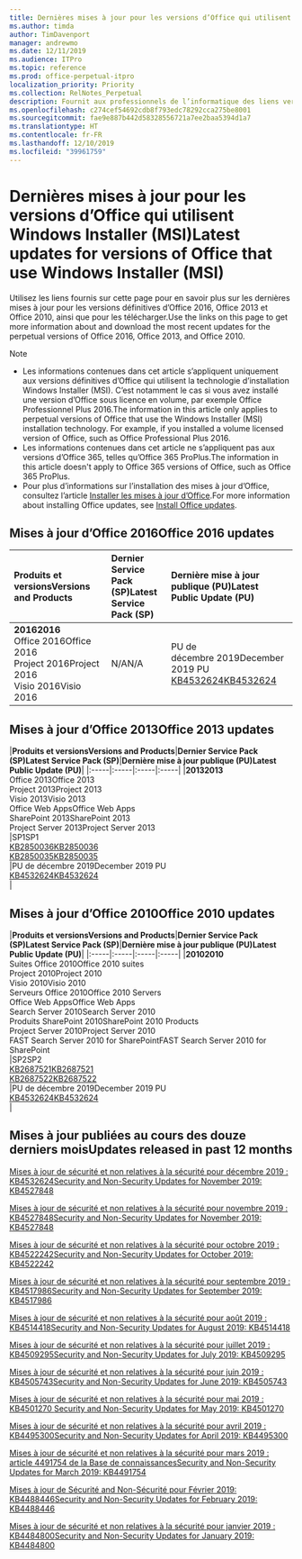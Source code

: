 ```yaml
---
title: Dernières mises à jour pour les versions d’Office qui utilisent Windows Installer (MSI)
ms.author: timda
author: TimDavenport
manager: andrewmo
ms.date: 12/11/2019
ms.audience: ITPro
ms.topic: reference
ms.prod: office-perpetual-itpro
localization_priority: Priority
ms.collection: RelNotes_Perpetual
description: Fournit aux professionnels de l’informatique des liens vers les dernières informations sur les mises à jour pour les versions définitives d’Office 2016, Office 2013 et Office 2010
ms.openlocfilehash: c274cef54692cdb8f793edc78292cca275be8001
ms.sourcegitcommit: fae9e887b442d58328556721a7ee2baa5394d1a7
ms.translationtype: HT
ms.contentlocale: fr-FR
ms.lasthandoff: 12/10/2019
ms.locfileid: "39961759"
---
```

# <a name="latest-updates-for-versions-of-office-that-use-windows-installer-msi"></a><span data-ttu-id="58906-103">Dernières mises à jour pour les versions d’Office qui utilisent Windows Installer (MSI)</span><span class="sxs-lookup"><span data-stu-id="58906-103">Latest updates for versions of Office that use Windows Installer (MSI)</span></span>

<span data-ttu-id="58906-104">Utilisez les liens fournis sur cette page pour en savoir plus sur les dernières mises à jour pour les versions définitives d’Office 2016, Office 2013 et Office 2010, ainsi que pour les télécharger.</span><span class="sxs-lookup"><span data-stu-id="58906-104">Use the links on this page to get more information about and download the most recent updates for the perpetual versions of Office 2016, Office 2013, and Office 2010.</span></span>
  
 
> [!NOTE]
> - <span data-ttu-id="58906-p101">Les informations contenues dans cet article s’appliquent uniquement aux versions définitives d’Office qui utilisent la technologie d’installation Windows Installer (MSI). C’est notamment le cas si vous avez installé une version d’Office sous licence en volume, par exemple Office Professionnel Plus 2016.</span><span class="sxs-lookup"><span data-stu-id="58906-p101">The information in this article only applies to perpetual versions of Office that use the Windows Installer (MSI) installation technology. For example, if you installed a volume licensed version of Office, such as Office Professional Plus 2016.</span></span>
> - <span data-ttu-id="58906-107">Les informations contenues dans cet article ne s’appliquent pas aux versions d’Office 365, telles qu’Office 365 ProPlus.</span><span class="sxs-lookup"><span data-stu-id="58906-107">The information in this article doesn't apply to Office 365 versions of Office, such as Office 365 ProPlus.</span></span>
> - <span data-ttu-id="58906-108">Pour plus d’informations sur l’installation des mises à jour d’Office, consultez l’article [Installer les mises à jour d’Office](https://support.office.com/article/2ab296f3-7f03-43a2-8e50-46de917611c5).</span><span class="sxs-lookup"><span data-stu-id="58906-108">For more information about installing Office updates, see [Install Office updates](https://support.office.com/article/2ab296f3-7f03-43a2-8e50-46de917611c5).</span></span> 


## <a name="office-2016-updates"></a><span data-ttu-id="58906-109">Mises à jour d’Office 2016</span><span class="sxs-lookup"><span data-stu-id="58906-109">Office 2016 updates</span></span>

|<span data-ttu-id="58906-110">**Produits et versions**</span><span class="sxs-lookup"><span data-stu-id="58906-110">**Versions and Products**</span></span>|<span data-ttu-id="58906-111">**Dernier Service Pack (SP)**</span><span class="sxs-lookup"><span data-stu-id="58906-111">**Latest Service Pack (SP)**</span></span>|<span data-ttu-id="58906-112">**Dernière mise à jour publique (PU)**</span><span class="sxs-lookup"><span data-stu-id="58906-112">**Latest Public Update (PU)**</span></span>|
|:-----|:-----|:-----|
|<span data-ttu-id="58906-113">**2016**</span><span class="sxs-lookup"><span data-stu-id="58906-113">**2016**</span></span> <br/> <span data-ttu-id="58906-114">Office 2016</span><span class="sxs-lookup"><span data-stu-id="58906-114">Office 2016</span></span>  <br/> <span data-ttu-id="58906-115">Project 2016</span><span class="sxs-lookup"><span data-stu-id="58906-115">Project 2016</span></span>  <br/> <span data-ttu-id="58906-116">Visio 2016</span><span class="sxs-lookup"><span data-stu-id="58906-116">Visio 2016</span></span>  <br/> |<span data-ttu-id="58906-117">N/A</span><span class="sxs-lookup"><span data-stu-id="58906-117">N/A</span></span>  <br/> |<span data-ttu-id="58906-118">PU de décembre 2019</span><span class="sxs-lookup"><span data-stu-id="58906-118">December 2019 PU</span></span>  <br/> [<span data-ttu-id="58906-119">KB4532624</span><span class="sxs-lookup"><span data-stu-id="58906-119">KB4532624</span></span>](https://support.microsoft.com/help/4532624 ) <br/> |
   
## <a name="office-2013-updates"></a><span data-ttu-id="58906-120">Mises à jour d’Office 2013</span><span class="sxs-lookup"><span data-stu-id="58906-120">Office 2013 updates</span></span>

|<span data-ttu-id="58906-121">**Produits et versions**</span><span class="sxs-lookup"><span data-stu-id="58906-121">**Versions and Products**</span></span>|<span data-ttu-id="58906-122">**Dernier Service Pack (SP)**</span><span class="sxs-lookup"><span data-stu-id="58906-122">**Latest Service Pack (SP)**</span></span>|<span data-ttu-id="58906-123">**Dernière mise à jour publique (PU)**</span><span class="sxs-lookup"><span data-stu-id="58906-123">**Latest Public Update (PU)**</span></span>|
|:-----|:-----|:-----|:-----|
|<span data-ttu-id="58906-124">**2013**</span><span class="sxs-lookup"><span data-stu-id="58906-124">**2013**</span></span> <br/> <span data-ttu-id="58906-125">Office 2013</span><span class="sxs-lookup"><span data-stu-id="58906-125">Office 2013</span></span>  <br/> <span data-ttu-id="58906-126">Project 2013</span><span class="sxs-lookup"><span data-stu-id="58906-126">Project 2013</span></span>  <br/> <span data-ttu-id="58906-127">Visio 2013</span><span class="sxs-lookup"><span data-stu-id="58906-127">Visio 2013</span></span>  <br/> <span data-ttu-id="58906-128">Office Web Apps</span><span class="sxs-lookup"><span data-stu-id="58906-128">Office Web Apps</span></span>  <br/> <span data-ttu-id="58906-129">SharePoint 2013</span><span class="sxs-lookup"><span data-stu-id="58906-129">SharePoint 2013</span></span>  <br/> <span data-ttu-id="58906-130">Project Server 2013</span><span class="sxs-lookup"><span data-stu-id="58906-130">Project Server 2013</span></span>  <br/> |<span data-ttu-id="58906-131">SP1</span><span class="sxs-lookup"><span data-stu-id="58906-131">SP1</span></span> <br/> [<span data-ttu-id="58906-132">KB2850036</span><span class="sxs-lookup"><span data-stu-id="58906-132">KB2850036</span></span>](https://support.microsoft.com/kb/2850036) <br/>[<span data-ttu-id="58906-133">KB2850035</span><span class="sxs-lookup"><span data-stu-id="58906-133">KB2850035</span></span>](https://support.microsoft.com/kb/2850035) <br/> |<span data-ttu-id="58906-134">PU de décembre 2019</span><span class="sxs-lookup"><span data-stu-id="58906-134">December 2019 PU</span></span>  <br/> [<span data-ttu-id="58906-135">KB4532624</span><span class="sxs-lookup"><span data-stu-id="58906-135">KB4532624</span></span>](https://support.microsoft.com/help/4532624  ) <br/> |
   
## <a name="office-2010-updates"></a><span data-ttu-id="58906-136">Mises à jour d’Office 2010</span><span class="sxs-lookup"><span data-stu-id="58906-136">Office 2010 updates</span></span>

|<span data-ttu-id="58906-137">**Produits et versions**</span><span class="sxs-lookup"><span data-stu-id="58906-137">**Versions and Products**</span></span>|<span data-ttu-id="58906-138">**Dernier Service Pack (SP)**</span><span class="sxs-lookup"><span data-stu-id="58906-138">**Latest Service Pack (SP)**</span></span>|<span data-ttu-id="58906-139">**Dernière mise à jour publique (PU)**</span><span class="sxs-lookup"><span data-stu-id="58906-139">**Latest Public Update (PU)**</span></span>|
|:-----|:-----|:-----|:-----|
|<span data-ttu-id="58906-140">**2010**</span><span class="sxs-lookup"><span data-stu-id="58906-140">**2010**</span></span> <br/> <span data-ttu-id="58906-141">Suites Office 2010</span><span class="sxs-lookup"><span data-stu-id="58906-141">Office 2010 suites</span></span>  <br/> <span data-ttu-id="58906-142">Project 2010</span><span class="sxs-lookup"><span data-stu-id="58906-142">Project 2010</span></span>  <br/> <span data-ttu-id="58906-143">Visio 2010</span><span class="sxs-lookup"><span data-stu-id="58906-143">Visio 2010</span></span>  <br/> <span data-ttu-id="58906-144">Serveurs Office 2010</span><span class="sxs-lookup"><span data-stu-id="58906-144">Office 2010 Servers</span></span>  <br/> <span data-ttu-id="58906-145">Office Web Apps</span><span class="sxs-lookup"><span data-stu-id="58906-145">Office Web Apps</span></span>  <br/> <span data-ttu-id="58906-146">Search Server 2010</span><span class="sxs-lookup"><span data-stu-id="58906-146">Search Server 2010</span></span>  <br/> <span data-ttu-id="58906-147">Produits SharePoint 2010</span><span class="sxs-lookup"><span data-stu-id="58906-147">SharePoint 2010 Products</span></span>  <br/> <span data-ttu-id="58906-148">Project Server 2010</span><span class="sxs-lookup"><span data-stu-id="58906-148">Project Server 2010</span></span>  <br/> <span data-ttu-id="58906-149">FAST Search Server 2010 for SharePoint</span><span class="sxs-lookup"><span data-stu-id="58906-149">FAST Search Server 2010 for SharePoint</span></span>  <br/> |<span data-ttu-id="58906-150">SP2</span><span class="sxs-lookup"><span data-stu-id="58906-150">SP2</span></span> <br/>[<span data-ttu-id="58906-151">KB2687521</span><span class="sxs-lookup"><span data-stu-id="58906-151">KB2687521</span></span>](https://support.microsoft.com/kb/2687521) <br/> [<span data-ttu-id="58906-152">KB2687522</span><span class="sxs-lookup"><span data-stu-id="58906-152">KB2687522</span></span>](https://support.microsoft.com/kb/2687522) <br/> |<span data-ttu-id="58906-153">PU de décembre 2019</span><span class="sxs-lookup"><span data-stu-id="58906-153">December 2019 PU</span></span>  <br/> [<span data-ttu-id="58906-154">KB4532624</span><span class="sxs-lookup"><span data-stu-id="58906-154">KB4532624</span></span>](https://support.microsoft.com/help/4532624  ) <br/>|
   

   
## <a name="updates-released-in-past-12-months"></a><span data-ttu-id="58906-155">Mises à jour publiées au cours des douze derniers mois</span><span class="sxs-lookup"><span data-stu-id="58906-155">Updates released in past 12 months</span></span>

[<span data-ttu-id="58906-156">Mises à jour de sécurité et non relatives à la sécurité pour décembre 2019 : KB4532624</span><span class="sxs-lookup"><span data-stu-id="58906-156">Security and Non-Security Updates for November 2019: KB4527848</span></span>](https://support.microsoft.com/help/4532624)

[<span data-ttu-id="58906-157">Mises à jour de sécurité et non relatives à la sécurité pour novembre 2019 : KB4527848</span><span class="sxs-lookup"><span data-stu-id="58906-157">Security and Non-Security Updates for November 2019: KB4527848</span></span>](https://support.microsoft.com/help/4527848)

[<span data-ttu-id="58906-158">Mises à jour de sécurité et non relatives à la sécurité pour octobre 2019 : KB4522242</span><span class="sxs-lookup"><span data-stu-id="58906-158">Security and Non-Security Updates for October 2019: KB4522242</span></span>](https://support.microsoft.com/help/4522242)

[<span data-ttu-id="58906-159">Mises à jour de sécurité et non relatives à la sécurité pour septembre 2019 : KB4517986</span><span class="sxs-lookup"><span data-stu-id="58906-159">Security and Non-Security Updates for September 2019: KB4517986</span></span>](https://support.microsoft.com/help/4517986 )

[<span data-ttu-id="58906-160">Mises à jour de sécurité et non relatives à la sécurité pour août 2019 : KB4514418</span><span class="sxs-lookup"><span data-stu-id="58906-160">Security and Non-Security Updates for August 2019: KB4514418</span></span>](https://support.microsoft.com/help/4514418)

[<span data-ttu-id="58906-161">Mises à jour de sécurité et non relatives à la sécurité pour juillet 2019 : KB4509295</span><span class="sxs-lookup"><span data-stu-id="58906-161">Security and Non-Security Updates for July 2019: KB4509295</span></span>](https://support.microsoft.com/help/4509295)

[<span data-ttu-id="58906-162">Mises à jour de sécurité et non relatives à la sécurité pour juin 2019 : KB4505743</span><span class="sxs-lookup"><span data-stu-id="58906-162">Security and Non-Security Updates for June 2019: KB4505743</span></span>](https://support.microsoft.com/help/4505743)

[<span data-ttu-id="58906-163">Mises à jour de sécurité et non relatives à la sécurité pour mai 2019 : KB4501270 </span><span class="sxs-lookup"><span data-stu-id="58906-163">Security and Non-Security Updates for May 2019: KB4501270 </span></span>](https://support.microsoft.com/fr-FR/help/4501270)

[<span data-ttu-id="58906-164">Mises à jour de sécurité et non relatives à la sécurité pour avril 2019 : KB4495300</span><span class="sxs-lookup"><span data-stu-id="58906-164">Security and Non-Security Updates for April 2019: KB4495300</span></span>](https://support.microsoft.com/fr-FR/help/4495300)

[<span data-ttu-id="58906-165">Mises à jour de sécurité et non relatives à la sécurité pour mars 2019 : article 4491754 de la Base de connaissances</span><span class="sxs-lookup"><span data-stu-id="58906-165">Security and Non-Security Updates for March 2019: KB4491754</span></span>](https://support.microsoft.com/fr-FR/help/4491754) 

[<span data-ttu-id="58906-166">Mises à jour de Sécurité and Non-Sécurité pour Février 2019: KB4488446</span><span class="sxs-lookup"><span data-stu-id="58906-166">Security and Non-Security Updates for February 2019: KB4488446</span></span>](https://support.microsoft.com/help/4488446)

[<span data-ttu-id="58906-167">Mises à jour de sécurité et non relatives à la sécurité pour janvier 2019 : KB4484800</span><span class="sxs-lookup"><span data-stu-id="58906-167">Security and Non-Security Updates for January 2019: KB4484800</span></span>](https://support.microsoft.com/help/4484800)







 

   

   

  


  
 
  
 
  

  
   
  

